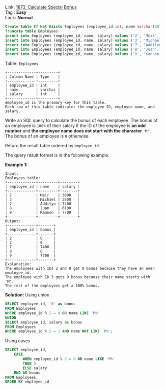 Link: [1873. Calculate Special Bonus](https://leetcode.com/problems/calculate-special-bonus/) <br>
Tag : **Easy**<br>
Lock: **Normal**

```sql
Create table If Not Exists Employees (employee_id int, name varchar(30), salary int)
Truncate table Employees
insert into Employees (employee_id, name, salary) values ('2', 'Meir', '3000')
insert into Employees (employee_id, name, salary) values ('3', 'Michael', '3800')
insert into Employees (employee_id, name, salary) values ('7', 'Addilyn', '7400')
insert into Employees (employee_id, name, salary) values ('8', 'Juan', '6100')
insert into Employees (employee_id, name, salary) values ('9', 'Kannon', '7700')
```

Table: `Employees`

```
+-------------+---------+
| Column Name | Type    |
+-------------+---------+
| employee_id | int     |
| name        | varchar |
| salary      | int     |
+-------------+---------+
employee_id is the primary key for this table.
Each row of this table indicates the employee ID, employee name, and salary.
```

Write an SQL query to calculate the bonus of each employee. The bonus of an employee is `100%` of their salary if the ID of the employee is **an odd number** and **the employee name does not start with the character** `'M'`. The bonus of an employee is `0` otherwise.

Return the result table ordered by `employee_id`.

The query result format is in the following example.

**Example 1:**
```
Input: 
Employees table:
+-------------+---------+--------+
| employee_id | name    | salary |
+-------------+---------+--------+
| 2           | Meir    | 3000   |
| 3           | Michael | 3800   |
| 7           | Addilyn | 7400   |
| 8           | Juan    | 6100   |
| 9           | Kannon  | 7700   |
+-------------+---------+--------+
Output: 
+-------------+-------+
| employee_id | bonus |
+-------------+-------+
| 2           | 0     |
| 3           | 0     |
| 7           | 7400  |
| 8           | 0     |
| 9           | 7700  |
+-------------+-------+
Explanation: 
The employees with IDs 2 and 8 get 0 bonus because they have an even employee_id.
The employee with ID 3 gets 0 bonus because their name starts with 'M'.
The rest of the employees get a 100% bonus.
```

**Solution:**
Using union
```sql
SELECT employee_id, '0' as bonus
FROM Employees
WHERE employee_id % 2 = 0 OR name LIKE 'M%'
UNION
SELECT employee_id, salary as bonus
FROM Employees
WHERE employee_id % 2 = 1 AND name NOT LIKE 'M%';
```

Using cases
```sql
SELECT employee_id,
    CASE 
        WHEN employee_id % 2 = 0 OR name LIKE 'M%'
        THEN 0
        ELSE salary
    END AS bonus
FROM Employees
ORDER BY employee_id
```